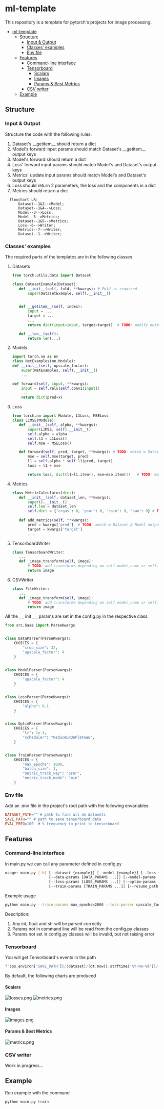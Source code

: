 # ml-template
This repository is a template for pytorch's projects for image processing.
<!-- TOC -->
* [ml-template](#ml-template)
  * [Structure](#structure)
    * [Input & Output](#input--output)
    * [Classes' examples](#classes-examples)
    * [Env file](#env-file)
  * [Features](#features)
    * [Command-line interface](#command-line-interface)
    * [Tensorboard](#tensorboard)
      * [Scalars](#scalars)
      * [Images](#images)
      * [Params & Best Metrics](#params--best-metrics)
    * [CSV writer](#csv-writer)
  * [Example](#example)
<!-- TOC -->
## Structure
### Input & Output
Structure the code with the following rules:
1. Dataset's \_\_getitem\_\_ should return a dict
2. Model's forward input params should match Dataset's \_\_getitem\_\_ output keys
3. Model's forward should return a dict
4. Loss' forward input params should match Model's and Dataset's output keys
5. Metrics' update input params should match Model's and Dataset's output keys
6. Loss should return 2 parameters, the loss and the components in a dict
7. Metrics should return a dict

```mermaid
  flowchart LR;
      Dataset--1&2-->Model;
      Dataset--1&4-->Loss;
      Model--3-->Loss;
      Model--3-->Metrics;
      Dataset--1&5-->Metrics;
      Loss--6-->Writer;
      Metrics--7-->Writer;
      Dataset--1-->Writer;
```
### Classes' examples
The required parts of the templates are in the following classes
1. Datasets
    ```python
   from torch.utils.data import Dataset
 
   class DatasetExample(Dataset):
       def __init__(self, fold, **kwargs): # Fold is required
           super(DatasetExample, self).__init__()
           
   
       def __getitem__(self, index):
           input = ...
           target = ...
           ...
           return dict(input=input, target=target)  # TODO: modify output
   
       def __len__(self):
           return len(...)
    ```
2. Models
    ```python
   import torch.nn as nn
   class NetExamples(nn.Module):
    def __init__(self, upscale_factor):
        super(NetExamples, self).__init__()
        ...

    def forward(self, input, **kwargs):
        input = self.relu(self.conv1(input))
        ...
        return dict(pred=x)

    ```
3. Loss
    ```python
   from torch.nn import Module, L1Loss, MSELoss
   class L1MSE(Module):
       def __init__(self, alpha, **kwargs):
           super(L1MSE, self).__init__()
           self.alpha = alpha
           self.l1 = L1Loss()
           self.mse = MSELoss()
   
       def forward(self, pred, target, **kwargs): # TODO: match w Dataset & Model output's dict
           mse = self.mse(target, pred)
           l1 = self.alpha * self.l1(pred, target)
           loss = l1 + mse
   
           return loss, dict(l1=l1.item(), mse=mse.item())   # TODO: modify output as needed
    ```
4. Metrics
    ```python
   class MetricCalculator(dict):
       def __init__(self, dataset_len, **kwargs):
           super().__init__()      
           self.len = dataset_len
           self.dict = {'ergas': 0, 'psnr': 0, 'ssim': 0, 'sam': 0} # TODO: modify metrics
       
       def add_metrics(self, **kwargs):
           pred = kwargs['pred']  # TODO: match w Dataset & Model output's dict
           target = kwargs['target']
           ...  

    ```
5. TensorboardWriter
    ```python
   class TensorboardWriter:
       ...
       def _image_transform(self, image):
           # TODO: add transforms depending on self.model_name or self.dataset_name
           return image
    ```
6. CSVWriter
    ```python
   class FileWriter:
       ...
       def _image_transform(self, image):
           # TODO: add transforms depending on self.model_name or self.dataset_name
           return image
    ```
All the _ _ init _ _ params are set in the config.py in the respective class
```python
from src.base import ParseKwargs


class DataParser(ParseKwargs):
    CHOICES = {
        "crop_size": 32,
        "upscale_factor": 4
    }
    

class ModelParser(ParseKwargs):
    CHOICES = {
        "upscale_factor": 4
    }


class LossParser(ParseKwargs):
    CHOICES = {
        "alpha": 0.1
    }


class OptimParser(ParseKwargs):
    CHOICES = {
        "lr": 1e-3,
        "scheduler": "ReduceLROnPlateau",
    }


class TrainParser(ParseKwargs):
    CHOICES = {
        "max_epochs": 1000,
        "batch_size": 1,
        "metric_track_key": "psnr",
        "metric_track_mode": "min"
    }
```
### Env file
Add an .env file in the project's root path with the following envariables
```ini
DATASET_PATH="" # path to find all de datasets
SAVE_PATH="" # path to save tensorboard data
EVAL_FREQ=100  # % frequency to print to tensorboard
```

## Features
### Command-line interface
In main.py we can call any parameter defined in config.py
```bash
usage: main.py [-h] [--dataset {example}] [--model {example}] [--loss {example}] [--optimizer {example}]
                    [--data-params [DATA_PARAMS ...]] [--model-params [MODEL_PARAMS ...]]
                    [--loss-params [LOSS_PARAMS ...]] [--optim-params [OPTIM_PARAMS ...]]
                    [--train-params [TRAIN_PARAMS ...]] [--resume_path RESUME_PATH]
```
Example usage
```bash
python main.py --train-params max_epochs=2000 --loss-parser upscale_factor=4 --optim-params lr=1e-5 
```
Description:
1. Any int, float and str will be parsed correctly
2. Params not in command line will be read from the config.py classes
3. Params not set in config.py classes will be invalid, but not raising error
### Tensorboard 
You will get Tensorboard's events in the path
```python
f"{os.environ['SAVE_PATH']}/{dataset}/{dt.now().strftime('%Y-%m-%d')}/{model}"
```
By default, the following charts are produced
#### Scalars
![losses.png](doc/img/losses.png)
![metrics.png](doc/img/metrics.png)
#### Images
![images.png](doc/img/images.png)
#### Params & Best Metrics
![metrics.png](doc/img/best.png)
### CSV writer
Work in progress...
## Example
Run example with the command
```bash
python main.py train
```

